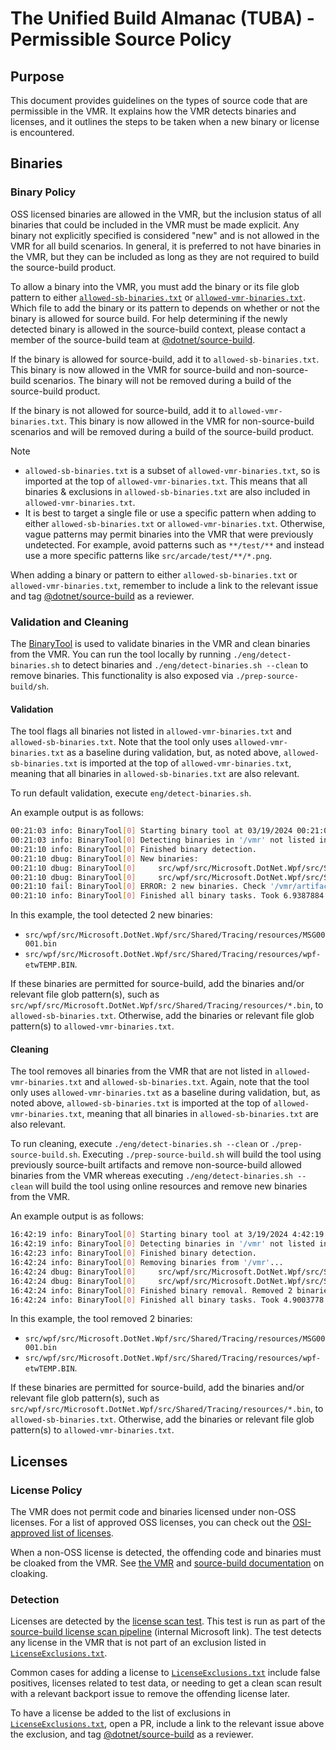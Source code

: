 # The Unified Build Almanac (TUBA) - Permissible Source Policy

## Purpose

This document provides guidelines on the types of source code that are permissible in the VMR. It explains how the VMR detects binaries and licenses, and it outlines the steps to be taken when a new binary or license is encountered.

## Binaries

### Binary Policy

OSS licensed binaries are allowed in the VMR, but the inclusion status of all binaries that could be included in the VMR must be made explicit. Any binary not explicitly specified is considered "new" and is not allowed in the VMR for all build scenarios. In general, it is preferred to not have binaries in the VMR, but they can be included as long as they are not required to build the source-build product.

To allow a binary into the VMR, you must add the binary or its file glob pattern to either [`allowed-sb-binaries.txt`](https://github.com/dotnet/dotnet/blob/main/src/installer/src/VirtualMonoRepo/allowed-sb-binaries.txt) or [`allowed-vmr-binaries.txt`](https://github.com/dotnet/dotnet/blob/main/src/installer/src/VirtualMonoRepo/allowed-vmr-binaries.txt). Which file to add the binary or its pattern to depends on whether or not the binary is allowed for source build. For help determining if the newly detected binary is allowed in the source-build context, please contact a member of the source-build team at [@dotnet/source-build](https://github.com/orgs/dotnet/teams/source-build).

If the binary is allowed for source-build, add it to `allowed-sb-binaries.txt`. This binary is now allowed in the VMR for source-build and non-source-build scenarios. The binary will not be removed during a build of the source-build product.

If the binary is not allowed for source-build, add it to `allowed-vmr-binaries.txt`. This binary is now allowed in the VMR for non-source-build scenarios and will be removed during a build of the source-build product.

> [!NOTE]
>
> - `allowed-sb-binaries.txt` is a subset of `allowed-vmr-binaries.txt`, so is imported at the top of `allowed-vmr-binaries.txt`. This means that all binaries & exclusions in `allowed-sb-binaries.txt` are also included in `allowed-vmr-binaries.txt`.
> - It is best to target a single file or use a specific pattern when adding to either `allowed-sb-binaries.txt` or `allowed-vmr-binaries.txt`. Otherwise, vague patterns may permit binaries into the VMR that were previously undetected. For example, avoid patterns such as `**/test/**` and instead use a more specific patterns like `src/arcade/test/**/*.png`.

When adding a binary or pattern to either `allowed-sb-binaries.txt` or `allowed-vmr-binaries.txt`, remember to include a link to the relevant issue and tag [@dotnet/source-build](https://github.com/orgs/dotnet/teams/source-build) as a reviewer.

### Validation and Cleaning

The [BinaryTool](https://github.com/dotnet/dotnet/tree/main/eng/tools/BinaryToolKit) is used to validate binaries in the VMR and clean binaries from the VMR. You can run the tool locally by running `./eng/detect-binaries.sh` to detect binaries and  `./eng/detect-binaries.sh --clean` to remove binaries.  This functionality is also exposed via `./prep-source-build/sh`.

#### Validation

The tool flags all binaries not listed in `allowed-vmr-binaries.txt` and `allowed-sb-binaries.txt`. Note that the tool only uses `allowed-vmr-binaries.txt` as a baseline during validation, but, as noted above, `allowed-sb-binaries.txt` is imported at the top of `allowed-vmr-binaries.txt`, meaning that all binaries in `allowed-sb-binaries.txt` are also relevant.

To run default validation, execute `eng/detect-binaries.sh`.

An example output is as follows:

```bash
00:21:03 info: BinaryTool[0] Starting binary tool at 03/19/2024 00:21:03 in Validate mode
00:21:03 info: BinaryTool[0] Detecting binaries in '/vmr' not listed in '/vmr/eng/allowed-vmr-binaries.txt'...
00:21:10 info: BinaryTool[0] Finished binary detection.
00:21:10 dbug: BinaryTool[0] New binaries:
00:21:10 dbug: BinaryTool[0]     src/wpf/src/Microsoft.DotNet.Wpf/src/Shared/Tracing/resources/MSG00001.bin
00:21:10 dbug: BinaryTool[0]     src/wpf/src/Microsoft.DotNet.Wpf/src/Shared/Tracing/resources/wpf-etwTEMP.BIN
00:21:10 fail: BinaryTool[0] ERROR: 2 new binaries. Check '/vmr/artifacts/log/binary-report/NewBinaries.txt' for details.
00:21:10 info: BinaryTool[0] Finished all binary tasks. Took 6.9387884 seconds.
```

In this example, the tool detected 2 new binaries:

- `src/wpf/src/Microsoft.DotNet.Wpf/src/Shared/Tracing/resources/MSG00001.bin`
- `src/wpf/src/Microsoft.DotNet.Wpf/src/Shared/Tracing/resources/wpf-etwTEMP.BIN`.

If these binaries are permitted for source-build, add the binaries and/or relevant file glob pattern(s), such as `src/wpf/src/Microsoft.DotNet.Wpf/src/Shared/Tracing/resources/*.bin`, to `allowed-sb-binaries.txt`. Otherwise, add the binaries or relevant file glob pattern(s) to `allowed-vmr-binaries.txt`.

#### Cleaning

The tool removes all binaries from the VMR that are not listed in `allowed-vmr-binaries.txt` and `allowed-sb-binaries.txt`. Again, note that the tool only uses `allowed-vmr-binaries.txt` as a baseline during validation, but, as noted above, `allowed-sb-binaries.txt` is imported at the top of `allowed-vmr-binaries.txt`, meaning that all binaries in `allowed-sb-binaries.txt` are also relevant.

To run cleaning, execute `./eng/detect-binaries.sh --clean` or `./prep-source-build.sh`. Executing `./prep-source-build.sh` will build the tool using previously source-built artifacts and remove non-source-build allowed binaries from the VMR whereas executing `./eng/detect-binaries.sh --clean` will build the tool using online resources and remove new binaries from the VMR.

An example output is as follows:

```bash
16:42:19 info: BinaryTool[0] Starting binary tool at 3/19/2024 4:42:19 PM in Clean mode
16:42:19 info: BinaryTool[0] Detecting binaries in '/vmr' not listed in '/vmr/eng/allowed-vmr-binaries.txt'...
16:42:23 info: BinaryTool[0] Finished binary detection.
16:42:24 info: BinaryTool[0] Removing binaries from '/vmr'...
16:42:24 dbug: BinaryTool[0]     src/wpf/src/Microsoft.DotNet.Wpf/src/Shared/Tracing/resources/MSG00001.bin
16:42:24 dbug: BinaryTool[0]     src/wpf/src/Microsoft.DotNet.Wpf/src/Shared/Tracing/resources/wpf-etwTEMP.BIN
16:42:24 info: BinaryTool[0] Finished binary removal. Removed 2 binaries.
16:42:24 info: BinaryTool[0] Finished all binary tasks. Took 4.9003778 seconds.
```

In this example, the tool removed 2 binaries:

- `src/wpf/src/Microsoft.DotNet.Wpf/src/Shared/Tracing/resources/MSG00001.bin`
- `src/wpf/src/Microsoft.DotNet.Wpf/src/Shared/Tracing/resources/wpf-etwTEMP.BIN`.

If these binaries are permitted for source-build, add the binaries and/or relevant file glob pattern(s), such as `src/wpf/src/Microsoft.DotNet.Wpf/src/Shared/Tracing/resources/*.bin`, to `allowed-sb-binaries.txt`. Otherwise, add the binaries or relevant file glob pattern(s) to `allowed-vmr-binaries.txt`.

## Licenses

### License Policy

The VMR does not permit code and binaries licensed under non-OSS licenses. For a list of approved OSS licenses, you can check out the [OSI-approved list of licenses](https://opensource.org/licenses/alphabetical).

When a non-OSS license is detected, the offending code and binaries must be cloaked from the VMR. See [the VMR](./VMR-Design-And-Operation.md#repository-source-mappings) and [source-build documentation](https://github.com/dotnet/source-build/blob/main/Documentation/sourcebuild-in-repos/new-repo.md#cloaking-filtering-the-repository-sources) on cloaking.

### Detection

Licenses are detected by the [license scan test](https://github.com/dotnet/dotnet/blob/main/test/Microsoft.DotNet.SourceBuild.Tests/LicenseScanTests.cs). This test is run as part of the [source-build license scan pipeline](https://dev.azure.com/dnceng/internal/_build?definitionId=1301&_a=summary) (internal Microsoft link). The test detects any license in the VMR that is not part of an exclusion listed in [`LicenseExclusions.txt`](https://github.com/dotnet/dotnet/blob/main/test/Microsoft.DotNet.SourceBuild.Tests/assets/LicenseScanTests/LicenseExclusions.txt).

Common cases for adding a license to [`LicenseExclusions.txt`](https://github.com/dotnet/dotnet/blob/main/test/Microsoft.DotNet.SourceBuild.Tests/assets/LicenseScanTests/LicenseExclusions.txt) include false positives, licenses related to test data, or needing to get a clean scan result with a relevant backport issue to remove the offending license later.

To have a license be added to the list of exclusions in [`LicenseExclusions.txt`](https://github.com/dotnet/dotnet/blob/main/test/Microsoft.DotNet.SourceBuild.SmokeTests/assets/LicenseExclusions.txt), open a PR, include a link to the relevant issue above the exclusion, and tag [@dotnet/source-build](https://github.com/orgs/dotnet/teams/source-build) as a reviewer.
